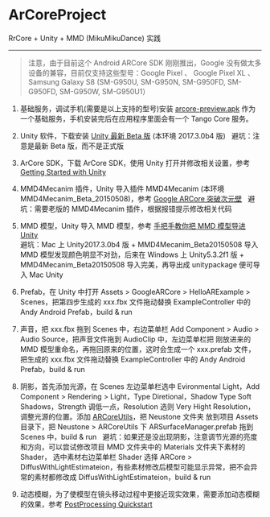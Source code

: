 ArCoreProject
==========

RrCore + Unity + MMD (MikuMikuDance) 实践  
**********

>注意，由于目前这个 Android ARCore SDK 刚刚推出，Google 没有做太多设备的兼容，目前仅支持这些型号：Google Pixel 、 Google Pixel XL 、 Samsung Galaxy S8 (SM-G950U, SM-G950N, SM-G950FD, SM-G950FD, SM-G950W, SM-G950U1）

1. 基础服务，调试手机(需要是以上支持的型号)安装 [arcore-preview.apk](https://github.com/google-ar/arcore-android-sdk/releases/download/sdk-preview/arcore-preview.apk) 作为一个基础服务，手机安装完后在应用程序里面会有一个 Tango Core 服务。

2. Unity 软件，下载安装 [Unity 最新 Beta 版](https://unity3d.com/cn/unity/beta?_ga=2.92421332.833162943.1512107097-1081327587.1507388747) (本环境 2017.3.0b4 版)  
避坑：注意是最新 Beta 版，而不是正式版

3. ArCore SDK，下载 ArCore SDK，使用 Unity 打开并修改相关设置，参考 [Getting Started with Unity](https://developers.google.com/ar/develop/unity/getting-started)

4. MMD4Mecanim 插件，Unity 导入插件 MMD4Mecanim (本环境 MMD4Mecanim_Beta_20150508)，参考 [Google ARCore 突破次元壁](https://zhuanlan.zhihu.com/p/29026662)  
避坑：需要老版的 MMD4Mecanim 插件，根据报错提示修改相关代码

5. MMD 模型，Unity 导入 MMD 模型，参考 [手把手教你把 MMD 模型导进 Unity](http://www.bilibili.com/video/av3687730/)  
避坑：Mac 上 Unity2017.3.0b4 版 + MMD4Mecanim_Beta20150508 导入 MMD 模型发现颜色明显不对劲，后来在 Windows 上 Unity5.3.2f1 版 + MMD4Mecanim_Beta20150508 导入完美，再导出成 unitypackage 便可导入 Mac Unity

6. Prefab，在 Unity 中打开 Assets > GoogleARCore > HelloARExample > Scenes，把第四步生成的 xxx.fbx 文件拖动替换 ExampleController 中的 Andy Android Prefab，build & run

7. 声音，把 xxx.fbx 拖到 Scenes 中，右边菜单栏 Add Component > Audio > Audio Source，把声音文件拖到 AudioClip 中，左边菜单栏把 刚放进来的 MMD 模型重命名，再拖回原来的位置，这时会生成一个 xxx.prefab 文件，把生成的 xxx.fbx 文件拖动替换 ExampleController 中的 Andy Android Prefab，build & run

8. 阴影，首先添加光源，在 Scenes 左边菜单栏选中 Evironmental Light，Add Component > Rendering > Light，Type Diretional，Shadow Type Soft Shadows，Strength 调低一点，Resolution 选则 Very Hight Resolution，调整光源的位置。添加 [ARCoreUtils](https://github.com/jonas-johansson/ARCoreUtils)，把 Neustone 文件夹 放到项目 Assets 目录下，把 Neustone > ARCoreUtils 下 ARSurfaceManager.prefab 拖到 Scenes 中，build & run  
避坑：如果还是没出现阴影，注意调节光源的亮度和方向，可以尝试修改项目 MMD 文件夹中的 Materials 文件夹下素材的 Shader， 选中素材右边菜单栏 Shader 选择 ARCore > DiffusWithLightEstimateion，有些素材修改后模型可能显示异常，把不会异常的素材都修改成 DiffusWithLightEstimateion，build & run

9. 动态模糊，为了使模型在镜头移动过程中更接近现实效果，需要添加动态模糊的效果，参考 [PostProcessing Quickstart](https://github.com/Unity-Technologies/PostProcessing/wiki/(v2)-Quickstart)
